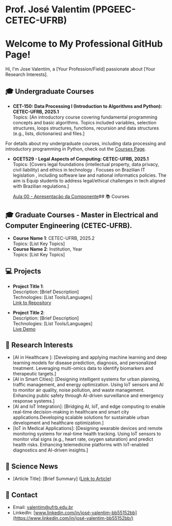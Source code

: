 # Prof. José Valentim (PPGEEC-CETEC-UFRB)
# Welcome to My Professional GitHub Page!

Hi, I'm Jose Valentim, a [Your Profession/Field] passionate about [Your Research Interests].

## 🎓 Undergraduate Courses
- **CET-150: Data Processing I (Introduction to Algorithms and Python): CETEC-UFRB, 2025.1**  
  Topics: [An introductory course covering fundamental programming concepts and basic algorithms. Topics included variables, selection structures, loops structures,  functions, recursion and data structures (e.g., lists, dictionaries) and files.]

For details about my undergraduate courses, including data processing and introductory programming in Python, check out the [Courses Page](pd1.md).
- **GCET529 - Legal Aspects of Computing: CETEC-UFRB, 2025.1**  
  Topics: [Covers legal foundations (intellectual property, data privacy, civil liability) and ethics in technology .
Focuses on Brazilian IT legislation , including software law and national informatics policies. The aim is Equip students to address legal/ethical challenges in tech aligned with Brazilian regulations.]

  [Aula 00 - Apresentação da Componente](https://github.com/valentimfilhouk/valentimfilho/raw/main/AspectosLegaisPComputação.pdf)## 📚 Courses
## 🎓 Graduate Courses - Master in Electrical and Computer Engineering (CETEC-UFRB).
- **Course Name 1**: CETEC-UFRB, 2025.2   
  Topics: [List Key Topics]
- **Course Name 2**: Institution, Year  
  Topics: [List Key Topics]


## 💻 Projects
- **Project Title 1**:  
  Description: [Brief Description]  
  Technologies: [List Tools/Languages]  
  [Link to Repository](https://github.com/your-repo-link)

- **Project Title 2**:  
  Description: [Brief Description]  
  Technologies: [List Tools/Languages]  
  [Live Demo](https://your-demo-link)

## 🔬 Research Interests
- [AI in Healthcare ]: [Developing and applying machine learning and deep learning models for disease prediction, diagnosis, and personalized treatment. Leveraging multi-omics data to identify biomarkers and therapeutic targets.]
- [AI in Smart Cities]: [Designing intelligent systems for urban planning, traffic management, and energy optimization.
Using IoT sensors and AI to monitor air quality, noise pollution, and waste management.
Enhancing public safety through AI-driven surveillance and emergency response systems.]
- [AI and IoT Integration]: [Bridging AI, IoT, and edge computing to enable real-time decision-making in healthcare and smart city applications.Developing scalable solutions for sustainable urban development and healthcare optimization.]
- [IoT in Medical Applications]: [Designing wearable devices and remote monitoring systems for real-time health tracking.
Using IoT sensors to monitor vital signs (e.g., heart rate, oxygen saturation) and predict health risks.
Enhancing telemedicine platforms with IoT-enabled diagnostics and AI-driven insights.]
  

## 📰 Science News
- [Article Title]: [Brief Summary] ([Link to Article](https://article-link))

## 📧 Contact
- Email: [valentim@ufrb.edu.br](mailto:your-email@example.com)
- LinkedIn: [www.linkedin.com/in/josé-valentim-bb55152bb](https://www.linkedin.com/in/josé-valentim-bb55152bb/)
